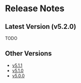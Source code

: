 # Release Notes

## Latest Version (v5.2.0)


TODO


## Other Versions 

 - [v5.1.1](/releases/v5.1.1)
 - [v5.1.0](/releases/v5.1.0)
 - [v5.0.0](/releases/v5.0.0)
